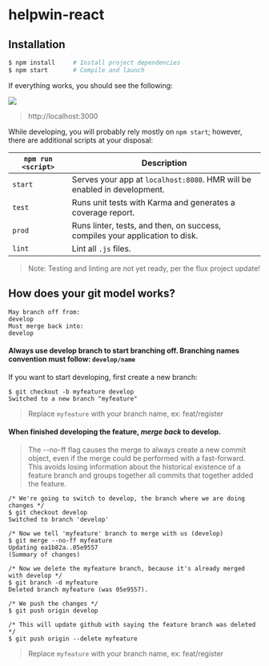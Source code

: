 # helpwin-react

## Installation

```bash
$ npm install     # Install project dependencies
$ npm start       # Compile and launch
```
If everything works, you should see the following:

<img src="http://image.prntscr.com/image/e44e998bb57d45f0b16f6fb1ddebffb8.png" />

> http://localhost:3000

While developing, you will probably rely mostly on `npm start`; however, there are additional scripts at your disposal:

|`npm run <script>`|Description|
|------------------|-----------|
|`start`|Serves your app at `localhost:8080`. HMR will be enabled in development.|
|`test`|Runs unit tests with Karma and generates a coverage report.|
|`prod`|Runs linter, tests, and then, on success, compiles your application to disk.|
|`lint`|Lint all `.js` files.|

> Note: Testing and linting are not yet ready, per the flux project update!

## How does your git model works?
```
May branch off from:
develop
Must merge back into:
develop
```

#### Always use develop branch to start branching off. Branching names convention must follow: `develop/name`

If you want to start developing, first create a new branch:

```
$ git checkout -b myfeature develop
Switched to a new branch "myfeature"
```

> Replace `myfeature` with your branch name, ex: feat/register

#### When finished developing the feature, ***merge back*** to develop.

> The --no-ff flag causes the merge to always create a new commit object, even if the merge could be performed with a fast-forward. This avoids losing information about the historical existence of a feature branch and groups together all commits that together added the feature.

```
/* We're going to switch to develop, the branch where we are doing changes */
$ git checkout develop
Switched to branch 'develop'

/* Now we tell 'myfeature' branch to merge with us (develop)
$ git merge --no-ff myfeature
Updating ea1b82a..05e9557
(Summary of changes)

/* Now we delete the myfeature branch, because it's already merged with develop */
$ git branch -d myfeature
Deleted branch myfeature (was 05e9557).

/* We push the changes */
$ git push origin develop

/* This will update github with saying the feature branch was deleted */
$ git push origin --delete myfeature

```

> Replace `myfeature` with your branch name, ex: feat/register
